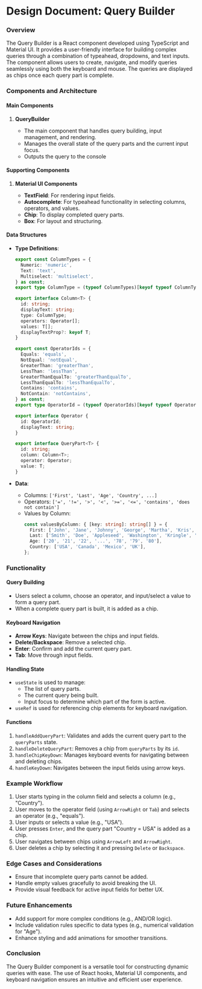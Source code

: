 # Design Document: Query Builder

### Overview

The Query Builder is a React component developed using TypeScript and Material UI. It provides a user-friendly interface for building complex queries through a combination of typeahead, dropdowns, and text inputs. The component allows users to create, navigate, and modify queries seamlessly using both the keyboard and mouse. The queries are displayed as chips once each query part is complete.

### Components and Architecture

#### Main Components

1. **QueryBuilder**

   - The main component that handles query building, input management, and rendering.
   - Manages the overall state of the query parts and the current input focus.
   - Outputs the query to the console

#### Supporting Components

1. **Material UI Components**

   - **TextField**: For rendering input fields.
   - **Autocomplete**: For typeahead functionality in selecting columns, operators, and values.
   - **Chip**: To display completed query parts.
   - **Box**: For layout and structuring.

#### Data Structures

- **Type Definitions**:

  ```typescript
  export const ColumnTypes = {
    Numeric: 'numeric',
    Text: 'text',
    Multiselect: 'multiselect',
  } as const;
  export type ColumnType = (typeof ColumnTypes)[keyof typeof ColumnTypes];

  export interface Column<T> {
    id: string;
    displayText: string;
    type: ColumnType;
    operators: Operator[];
    values: T[];
    displayTextProp?: keyof T;
  }

  export const OperatorIds = {
    Equals: 'equals',
    NotEqual: 'notEqual',
    GreaterThan: 'greaterThan',
    LessThan: 'lessThan',
    GreaterThanEqualTo: 'greaterThanEqualTo',
    LessThanEqualTo: 'lessThanEqualTo',
    Contains: 'contains',
    NotContain: 'notContains',
  } as const;
  export type OperatorId = (typeof OperatorIds)[keyof typeof OperatorIds];

  export interface Operator {
    id: OperatorId;
    displayText: string;
  }

  export interface QueryPart<T> {
    id: string;
    column: Column<T>;
    operator: Operator;
    value: T;
  }
  ```

- **Data**:

  - Columns: `['First', 'Last', 'Age', 'Country', ...]`
  - Operators: `['=', '!=', '>', '<', '>=', '<=', 'contains', 'does not contain']`
  - Values by Column:
    ```typescript
    const valuesByColumn: { [key: string]: string[] } = {
      First: ['John', 'Jane', 'Johnny', 'George', 'Martha', 'Kris', 'Kiefer'],
      Last: ['Smith', 'Doe', 'Appleseed', 'Washington', 'Kringle', 'Sutherland'],
      Age: ['20', '21', '22', '...', '78', '79', '80'],
      Country: ['USA', 'Canada', 'Mexico', 'UK'],
    };
    ```

### Functionality

#### Query Building

- Users select a column, choose an operator, and input/select a value to form a query part.
- When a complete query part is built, it is added as a chip.

#### Keyboard Navigation

- **Arrow Keys**: Navigate between the chips and input fields.
- **Delete/Backspace**: Remove a selected chip.
- **Enter**: Confirm and add the current query part.
- **Tab**: Move through input fields.

#### Handling State

- `useState` is used to manage:
  - The list of query parts.
  - The current query being built.
  - Input focus to determine which part of the form is active.
- `useRef` is used for referencing chip elements for keyboard navigation.

#### Functions

1. `handleAddQueryPart`: Validates and adds the current query part to the `queryParts` state.
2. `handleDeleteQueryPart`: Removes a chip from `queryParts` by its `id`.
3. `handleChipKeyDown`: Manages keyboard events for navigating between and deleting chips.
4. `handleKeyDown`: Navigates between the input fields using arrow keys.

### Example Workflow

1. User starts typing in the column field and selects a column (e.g., "Country").
2. User moves to the operator field (using `ArrowRight` or `Tab`) and selects an operator (e.g., "equals").
3. User inputs or selects a value (e.g., "USA").
4. User presses `Enter`, and the query part "Country = USA" is added as a chip.
5. User navigates between chips using `ArrowLeft` and `ArrowRight`.
6. User deletes a chip by selecting it and pressing `Delete` or `Backspace`.

### Edge Cases and Considerations

- Ensure that incomplete query parts cannot be added.
- Handle empty values gracefully to avoid breaking the UI.
- Provide visual feedback for active input fields for better UX.

### Future Enhancements

- Add support for more complex conditions (e.g., AND/OR logic).
- Include validation rules specific to data types (e.g., numerical validation for "Age").
- Enhance styling and add animations for smoother transitions.

### Conclusion

The Query Builder component is a versatile tool for constructing dynamic queries with ease. The use of React hooks, Material UI components, and keyboard navigation ensures an intuitive and efficient user experience.
